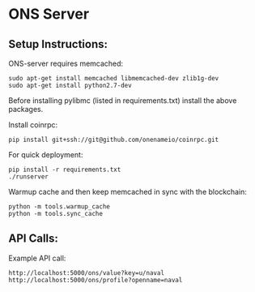 ONS Server
=======

## Setup Instructions:

ONS-server requires memcached:

```
sudo apt-get install memcached libmemcached-dev zlib1g-dev
sudo apt-get install python2.7-dev
```

Before installing pylibmc (listed in requirements.txt) install the above packages.

Install coinrpc:
```
pip install git+ssh://git@github.com/onenameio/coinrpc.git
```

For quick deployment:

```
pip install -r requirements.txt
./runserver 
```

Warmup cache and then keep memcached in sync with the blockchain:
```
python -m tools.warmup_cache
python -m tools.sync_cache
```

## API Calls: 


Example API call: 
```
http://localhost:5000/ons/value?key=u/naval
http://localhost:5000/ons/profile?openname=naval
```
